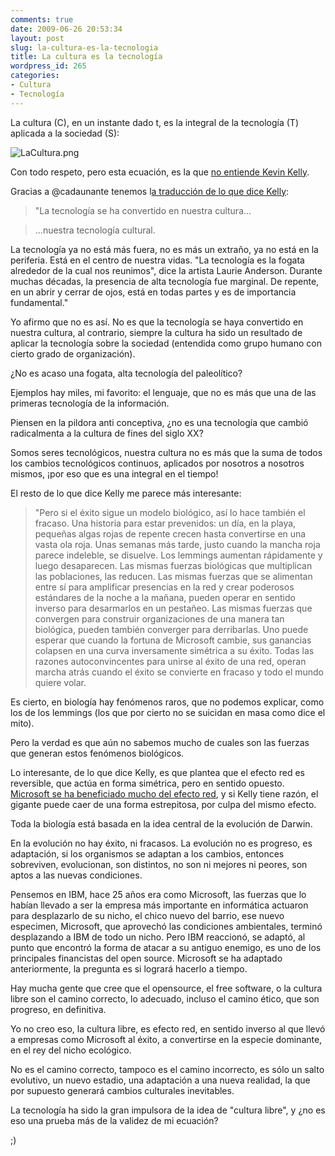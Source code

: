 ```yaml
---
comments: true
date: 2009-06-26 20:53:34
layout: post
slug: la-cultura-es-la-tecnologia
title: La cultura es la tecnología
wordpress_id: 265
categories:
- Cultura
- Tecnología
---
```


La cultura (C), en un instante dado t, es la integral de la tecnología (T) aplicada a la sociedad (S):

![LaCultura.png](/images/LaCultura.png)

Con todo respeto, pero esta ecuación, es la que [no entiende Kevin Kelly](http://www.kk.org/newrules/blog/2009/06/technology-has-become-our-cult.php).

  


Gracias a @cadaunante tenemos l[a traducción de lo que dice Kelly](http://abbagliati.blogspot.com/2009/06/la-tecnologia-se-ha-convertido-en.html):

  


> "La tecnología se ha convertido en nuestra cultura...

  


> ...nuestra tecnología cultural.  
  
La tecnología ya no está más fuera, no es más un extraño, ya no está en la periferia. Está en el centro de nuestra vidas. "La tecnología es la fogata alrededor de la cual nos reunimos", dice la artista Laurie Anderson. Durante muchas décadas, la presencia de alta tecnología fue marginal. De repente, en un abrir y cerrar de ojos, está en todas partes y es de importancia fundamental."

>   


Yo afirmo que no es así. No es que la tecnología se haya convertido en nuestra cultura, al contrario, siempre la cultura ha sido un resultado de aplicar la tecnología sobre la sociedad (entendida como grupo humano con cierto grado de organización).

  


¿No es acaso una fogata, alta tecnología del paleolítico?

  


Ejemplos hay miles, mi favorito: el lenguaje, que no es más que una de las primeras tecnología de la información.

  


Piensen en la pildora anti conceptiva, ¿no es una tecnología que cambió radicalmenta a la cultura de fines del siglo XX?

  


Somos seres tecnológicos, nuestra cultura no es más que la suma  de todos los cambios  tecnológicos continuos, aplicados por nosotros a nosotros mismos, ¡por eso que es una integral en el tiempo!

  


El resto de lo que dice Kelly me parece más interesante:

  


> "Pero si el éxito sigue un modelo biológico, así lo hace también el fracaso. Una historia para estar prevenidos: un día, en la playa, pequeñas algas rojas de repente crecen hasta convertirse en una vasta ola roja. Unas semanas más tarde, justo cuando la mancha roja parece indeleble, se disuelve. Los lemmings aumentan rápidamente y luego desaparecen. Las mismas fuerzas biológicas que multiplican las poblaciones, las reducen. Las mismas fuerzas que se alimentan entre sí para amplificar presencias en la red y crear poderosos estándares de la noche a la mañana, pueden operar en sentido inverso para desarmarlos en un pestañeo. Las mismas fuerzas que convergen para construir organizaciones de una manera tan biológica, pueden también converger para derribarlas. Uno puede esperar que cuando la fortuna de Microsoft cambie, sus ganancias colapsen en una curva inversamente simétrica a su éxito. Todas las razones autoconvincentes para unirse al éxito de una red, operan marcha atrás cuando el éxito se convierte en fracaso y todo el mundo quiere volar.

>   


  


Es cierto, en biología hay fenómenos raros, que no podemos explicar, como los de los lemmings (los que por cierto no se suicidan en masa como dice el mito).

Pero la verdad es que aún no sabemos mucho de cuales son las fuerzas que generan estos fenómenos biológicos.  


  


Lo interesante, de lo que dice Kelly, es que plantea que el efecto red es reversible, que actúa en forma simétrica, pero en sentido opuesto. [Microsoft se ha beneficiado mucho del efecto red](http://www.lnds.net/2008/01/bob-metcalfe-es-uno-de.html), y si Kelly tiene razón, el gigante puede caer de una forma estrepitosa, por culpa del mismo efecto.

  


Toda la biología está basada en la idea central de la evolución de Darwin.

En la evolución no hay éxito, ni fracasos. La evolución no es progreso, es adaptación, si los organismos se adaptan a los cambios, entonces sobreviven, evolucionan, son distintos, no son ni mejores ni peores, son aptos a las nuevas condiciones.

  


Pensemos en IBM, hace 25 años era como Microsoft, las fuerzas que lo habían llevado a ser la empresa más importante en informática actuaron para desplazarlo de su nicho, el chico nuevo del barrio, ese nuevo especimen, Microsoft, que aprovechó las condiciones ambientales, terminó desplazando a IBM de todo un nicho. Pero IBM reaccionó, se adaptó, al punto que encontró la forma de atacar a su antiguo enemigo, es uno de los principales financistas del open source. Microsoft se ha adaptado anteriormente, la pregunta es si logrará hacerlo a tiempo.

  


Hay mucha gente que cree que el opensource,  el free software, o la cultura libre son el camino correcto, lo adecuado, incluso el camino ético, que son progreso, en definitiva.

  


Yo no creo eso, la cultura libre, es efecto red, en sentido inverso al que llevó a empresas como Microsoft al éxito, a convertirse en la especie dominante, en el rey del nicho ecológico.

  


No es el camino correcto, tampoco es el camino incorrecto, es sólo un salto evolutivo, un nuevo estadio, una adaptación a una nueva realidad, la que por supuesto generará cambios culturales inevitables.

  


La tecnología ha sido la gran impulsora de la idea de  "cultura libre", y ¿no es eso una prueba más de la validez de mi ecuación?

  


;)



